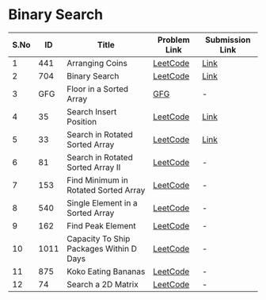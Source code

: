 # Binary Search

| S.No | ID   | Title                                    | Problem Link | Submission Link |
|------|------|------------------------------------------|--------------|----------------|
| 1    | 441  | Arranging Coins                          | [LeetCode](https://leetcode.com/problems/arranging-coins/) | [Link](https://leetcode.com/submissions/detail/1754247775/) |
| 2    | 704  | Binary Search                            | [LeetCode](https://leetcode.com/problems/binary-search/) | [Link](https://leetcode.com/submissions/detail/1705438186/) |
| 3    | GFG  | Floor in a Sorted Array                  | [GFG](https://www.geeksforgeeks.org/problems/floor-in-a-sorted-array-1587115620/1) | - |
| 4    | 35   | Search Insert Position                   | [LeetCode](https://leetcode.com/problems/search-insert-position/) | [Link](https://leetcode.com/submissions/detail/1778349718/) |
| 5    | 33   | Search in Rotated Sorted Array           | [LeetCode](https://leetcode.com/problems/search-in-rotated-sorted-array/) | [Link](https://leetcode.com/submissions/detail/1774912923/) |
| 6    | 81   | Search in Rotated Sorted Array II        | [LeetCode](https://leetcode.com/problems/search-in-rotated-sorted-array-ii/) | - |
| 7    | 153  | Find Minimum in Rotated Sorted Array     | [LeetCode](https://leetcode.com/problems/find-minimum-in-rotated-sorted-array/) | - |
| 8    | 540  | Single Element in a Sorted Array         | [LeetCode](https://leetcode.com/problems/single-element-in-a-sorted-array/) | - |
| 9    | 162  | Find Peak Element                        | [LeetCode](https://leetcode.com/problems/find-peak-element/) | - |
| 10   | 1011 | Capacity To Ship Packages Within D Days  | [LeetCode](https://leetcode.com/problems/capacity-to-ship-packages-within-d-days/) | - |
| 11   | 875  | Koko Eating Bananas                      | [LeetCode](https://leetcode.com/problems/koko-eating-bananas/) | - |
| 12   | 74   | Search a 2D Matrix                       | [LeetCode](https://leetcode.com/problems/search-a-2d-matrix/) | - |
